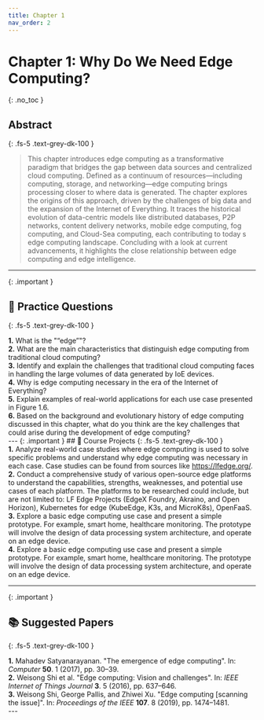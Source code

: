 ```yaml
---
title: Chapter 1
nav_order: 2
---
```


# Chapter 1: Why Do We Need Edge Computing?
{: .no_toc }
## Abstract
{: .fs-5 .text-grey-dk-100 }

> This chapter introduces edge computing as a transformative paradigm that bridges the gap between data sources and centralized cloud computing. Defined as a continuum of resources—including computing, storage, and networking—edge computing brings processing closer to where data is generated. The chapter explores the origins of this approach, driven by the challenges of big data and the expansion of the Internet of Everything. It traces the historical evolution of data-centric models like distributed databases, P2P networks, content delivery networks, mobile edge computing, fog computing, and Cloud-Sea computing, each contributing to today s edge computing landscape. Concluding with a look at current advancements, it highlights the close relationship between edge computing and edge intelligence.

---
{: .important }
## 📝 Practice Questions
{: .fs-5 .text-grey-dk-100 }

<div class="practice-question">

<div class="question">
<b>1.</b> What is the "“edge”"?
</div>

<div class="question">
<b>2.</b> What are the main characteristics that distinguish edge computing from traditional cloud
computing?
</div>

<div class="question">
<b>3.</b> Identify and explain the challenges that traditional cloud computing faces in handling the large volumes of data generated by IoE devices.
</div>

<div class="question">
<b>4.</b> Why is edge computing necessary in the era of the Internet of Everything?
</div>

<div class="question">
<b>5.</b> Explain examples of real-world applications for each use case presented in Figure 1.6.
</div>

<div class="question">
<b>6.</b>  Based on the background and evolutionary history of edge computing discussed in this chapter, what do you think are the key challenges that could arise during the development of edge computing?
</div>

</div>
---
{: .important }
## 📘 Course Projects
{: .fs-5 .text-grey-dk-100 }

<div class="course-project">

<div class="project">
<b>1.</b> Analyze real-world case studies where edge computing is used to solve specific problems and understand why edge computing was necessary in each case. Case studies can be found from sources like <a href="https://lfedge.org/" target="_blank">https://lfedge.org/</a>.
</div>

<div class="project">
<b>2.</b> Conduct a comprehensive study of various open-source edge platforms to understand the capabilities, strengths, weaknesses, and potential use cases of each platform. The platforms to be researched could include, but are not limited to: LF Edge Projects (EdgeX Foundry, Akraino, and Open Horizon), Kubernetes for edge (KubeEdge, K3s, and MicroK8s), OpenFaaS.
</div>

<div class="project">
<b>3.</b> Explore a basic edge computing use case and present a simple prototype. For example, smart home, healthcare monitoring. The prototype will involve the design of data processing system architecture, and operate on an edge device.
</div>

<div class="project">
<b>4.</b> Explore a basic edge computing use case and present a simple prototype. For example, smart home, healthcare monitoring. The prototype will involve the design of data processing system architecture, and operate on an edge device.
</div>

</div>

---
{: .important }
## 📚 Suggested Papers
{: .fs-5 .text-grey-dk-100 }

<div class="practice-question">

<div class="question">
<b>1.</b> Mahadev Satyanarayanan. "The emergence of edge computing". In: <i>Computer</i> <b>50</b>. 1 (2017), pp. 30–39.
</div>

<div class="question">
<b>2.</b> Weisong Shi et al. "Edge computing: Vision and challenges". In: <i>IEEE Internet of Things Journal</i> <b>3</b>. 5 (2016), pp. 637–646.
</div>

<div class="question">
<b>3.</b> Weisong Shi, George Pallis, and Zhiwei Xu. "Edge computing [scanning the issue]". In: <i>Proceedings of the IEEE</i> <b>107</b>. 8 (2019), pp. 1474–1481.
</div>

</div>
---
<!-- <ol>
  <li>What is the "“edge”"?</li>
  <li>What are the main characteristics that distinguish edge computing from traditional cloud computing?</li>
  <li>Identify and explain the challenges that traditional cloud computing faces in handling the large volumes of data generated by IoE devices.</li>
  <li>Why is edge computing necessary in the era of the Internet of Everything?</li>
  <li>Explain examples of real-world applications for each use case presented in Figure 1.6.</li>
  <li>Based on the background and evolutionary history of edge computing discussed in this chapter, what do you think are the key challenges that could arise during the development of edge computing?</li>
</ol> -->

<!-- Just the Docs has some specific configuration parameters that can be defined in your Jekyll site's \_config.yml file.
{: .fs-6 .fw-300 } -->

<!-- ## Table of contents
{: .no_toc .text-delta } -->

<!-- 1. TOC
{:toc}

--- -->

<!-- View this site's [\_config.yml](https://github.com/just-the-docs/just-the-docs/tree/main/_config.yml) file as an example.

## Site logo

```yaml
# Set a path/url to a logo that will be displayed instead of the title
logo: "/assets/images/just-the-docs.png"
``` -->

<!-- ## Site favicon

```yaml
# Set a path/url to a favicon that will be displayed by the browser
favicon_ico: "/assets/images/favicon.ico"
```

If the path to your favicon is `/favicon.ico`, you can leave `favicon_ico` unset. -->

<!-- ## Search

```yaml
# Enable or disable the site search
# Supports true (default) or false
search_enabled: true

search:
  # Split pages into sections that can be searched individually
  # Supports 1 - 6, default: 2
  heading_level: 2
  # Maximum amount of previews per search result
  # Default: 3
  previews: 3
  # Maximum amount of words to display before a matched word in the preview
  # Default: 5
  preview_words_before: 5
  # Maximum amount of words to display after a matched word in the preview
  # Default: 10
  preview_words_after: 10
  # Set the search token separator
  # Default: /[\s\-/]+/
  # Example: enable support for hyphenated search words
  tokenizer_separator: /[\s/]+/
  # Display the relative url in search results
  # Supports true (default) or false
  rel_url: true
  # Enable or disable the search button that appears in the bottom right corner of every page
  # Supports true or false (default)
  button: false
  # Focus the search input by pressing `ctrl + focus_shortcut_key` (or `cmd + focus_shortcut_key` on macOS)
  focus_shortcut_key: 'k'
```

## Mermaid Diagrams
{: .d-inline-block }

New (v0.4.0)
{: .label .label-green }

The minimum configuration requires the key for `version` ([from jsDelivr](https://cdn.jsdelivr.net/npm/mermaid/)) in `_config.yml`:

```yaml
mermaid:
  # Version of mermaid library
  # Pick an available version from https://cdn.jsdelivr.net/npm/mermaid/
  version: "9.1.3"
```

Provide a `path` instead of a `version` key to load the mermaid library from a local file.

See [the Code documentation]({% link docs/ui-components/code/index.md %}#mermaid-diagram-code-blocks) for more configuration options and information.

## Aux links

```yaml
# Aux links for the upper right navigation
aux_links:
  "Just the Docs on GitHub":
    - "//github.com/just-the-docs/just-the-docs"

# Makes Aux links open in a new tab. Default is false
aux_links_new_tab: false
```

## Navigation sidebar

```yaml
# Enable or disable the side/mobile menu globally
# Nav menu can also be selectively enabled or disabled using page variables or the minimal layout
nav_enabled: true
```

## Heading anchor links

```yaml
# Heading anchor links appear on hover over h1-h6 tags in page content
# allowing users to deep link to a particular heading on a page.
#
# Supports true (default) or false
heading_anchors: true
```

## External navigation links
{: .d-inline-block }

New (v0.4.0)
{: .label .label-green }

External links can be added to the navigation through the `nav_external_links` option.
See [Navigation Structure]({% link docs/navigation/main/external.md %}) for more details.

## Footer content

```yaml
# Footer content
# appears at the bottom of every page's main content
# Note: The footer_content option is deprecated and will be removed in a future major release. Please use `_includes/footer_custom.html` for more robust
markup / liquid-based content.
footer_content: "Copyright &copy; 2017-2020 Patrick Marsceill. Distributed by an <a href=\"https://github.com/just-the-docs/just-the-docs/tree/main/LICENSE.txt\">MIT license.</a>"

# Footer last edited timestamp
last_edit_timestamp: true # show or hide edit time - page must have `last_modified_date` defined in the frontmatter
last_edit_time_format: "%b %e %Y at %I:%M %p" # uses ruby's time format: https://ruby-doc.org/stdlib-2.7.0/libdoc/time/rdoc/Time.html

# Footer "Edit this page on GitHub" link text
gh_edit_link: true # show or hide edit this page link
gh_edit_link_text: "Edit this page on GitHub."
gh_edit_repository: "https://github.com/just-the-docs/just-the-docs" # the github URL for your repo
gh_edit_branch: "main" # the branch that your docs is served from
# gh_edit_source: docs # the source that your files originate from
gh_edit_view_mode: "tree" # "tree" or "edit" if you want the user to jump into the editor immediately
```

_note: `footer_content` is deprecated, but still supported. For a better experience we have moved this into an include called `_includes/footer_custom.html` which will allow for robust markup / liquid-based content._

- the "page last modified" data will only display if a page has a key called `last_modified_date`, formatted in some readable date format
- `last_edit_time_format` uses Ruby's DateTime formatter; for examples and information, please refer to the [official Ruby docs on `strftime` formatting](https://docs.ruby-lang.org/en/master/strftime_formatting_rdoc.html)
- `gh_edit_repository` is the URL of the project's GitHub repository
- `gh_edit_branch` is the branch that the docs site is served from; defaults to `main`
- `gh_edit_source` is the source directory that your project files are stored in (should be the same as [site.source](https://jekyllrb.com/docs/configuration/options/))
- `gh_edit_view_mode` is `"tree"` by default, which brings the user to the github page; switch to `"edit"` to bring the user directly into editing mode

## Color scheme

```yaml
# Color scheme supports "light" (default) and "dark"
color_scheme: dark
```

<button class="btn js-toggle-dark-mode">Preview dark color scheme</button>

<script>
const toggleDarkMode = document.querySelector('.js-toggle-dark-mode');

jtd.addEvent(toggleDarkMode, 'click', function(){
  if (jtd.getTheme() === 'dark') {
    jtd.setTheme('light');
    toggleDarkMode.textContent = 'Preview dark color scheme';
  } else {
    jtd.setTheme('dark');
    toggleDarkMode.textContent = 'Return to the light side';
  }
});
</script>

See [Customization]({% link docs/customization.md %}) for more information.

## Callouts
{: .d-inline-block }

New (v0.4.0)
{: .label .label-green }

To use this feature, you need to configure a `color` and (optionally) `title` for each kind of callout you want to use, e.g.:

```yaml
callouts:
  warning:
    title: Warning
    color: red
```

This uses the color `$red-000` for the background of the callout, and `$red-300` for the title and box decoration.[^dark] You can then style a paragraph as a `warning` callout like this:

```markdown
{: .warning }
A paragraph...
```

[^dark]:
    If you use the `dark` color scheme, this callout uses `$red-300` for the background, and `$red-000` for the title.

The colors `grey-lt`, `grey-dk`, `purple`, `blue`, `green`, `yellow`, and `red` are predefined; to use a custom color, you need to define its `000` and `300` levels in your SCSS files. For example, to use `pink`, add the following to your `_sass/custom/setup.scss` file:

```scss
$pink-000: #f77ef1;
$pink-100: #f967f1;
$pink-200: #e94ee1;
$pink-300: #dd2cd4;
```

You can override the default `opacity` of the background for a particular callout, e.g.:

```yaml
callouts:
  custom:
    color: pink
    opacity: 0.3
```

You can change the default opacity (`0.2`) for all callouts, e.g.:

```yaml
callouts_opacity: 0.3
```

You can also adjust the overall level of callouts.
The value of `callouts_level` is either `quiet` or `loud`;
`loud` increases the saturation and lightness of the backgrounds.
The default level is `quiet` when using the `light` or custom color schemes,
and `loud` when using the `dark color scheme.`

See [Callouts]({% link docs/ui-components/callouts.md %}) for more information.

## Google Analytics

{: .warning }
> [Google Analytics 4 will replace Universal Analytics](https://support.google.com/analytics/answer/11583528). On **July 1, 2023**, standard Universal Analytics properties will stop processing new hits. The earlier you migrate, the more historical data and insights you will have in Google Analytics 4.

Universal Analytics (UA) and Google Analytics 4 (GA4) properties are supported.

```yaml
# Google Analytics Tracking (optional)
# Supports a CSV of tracking ID strings (eg. "UA-1234567-89,G-1AB234CDE5")
ga_tracking: UA-2709176-10
ga_tracking_anonymize_ip: true # Use GDPR compliant Google Analytics settings (true/nil by default)
```

### Multiple IDs
{: .d-inline-block .no_toc }

New (v0.4.0)
{: .label .label-green }

This theme supports multiple comma-separated tracking IDs. This helps seamlessly transition UA properties to GA4 properties by tracking both for a while.

```yaml
ga_tracking: "UA-1234567-89,G-1AB234CDE5"
```

## Document collections

By default, the navigation and search include normal [pages](https://jekyllrb.com/docs/pages/).
You can also use [Jekyll collections](https://jekyllrb.com/docs/collections/) which group documents semantically together.

{: .warning }
> Collection folders always start with an underscore (`_`), e.g. `_tests`. You won't see your collections if you omit the prefix.

For example, put all your test files in the `_tests` folder and create the `tests` collection:

```yaml
# Define Jekyll collections
collections:
  # Define a collection named "tests", its documents reside in the "_tests" directory
  tests:
    permalink: "/:collection/:path/"
    output: true

just_the_docs:
  # Define which collections are used in just-the-docs
  collections:
    # Reference the "tests" collection
    tests:
      # Give the collection a name
      name: Tests
      # Exclude the collection from the navigation
      # Supports true or false (default)
      # nav_exclude: true
      # Fold the collection in the navigation
      # Supports true or false (default)
      # nav_fold: true  # note: this option is new in v0.4
      # Exclude the collection from the search
      # Supports true or false (default)
      # search_exclude: true
```

The navigation for all your normal pages (if any) is displayed before those in collections.

<span>New (v0.4.0)</span>{: .label .label-green }
Including `nav_fold: true` in a collection configuration *folds* that collection:
an expander symbol appears next to the collection name,
and clicking it displays/hides the links to the top-level pages of the collection.[^js-disabled]

[^js-disabled]: <span>New (v0.6.0)</span>{: .label .label-green }
    When JavaScript is disabled in the browser, all folded collections are automatically expanded,
    since clicking expander symbols has no effect.
    (In previous releases, navigation into folded collections required JavaScript to be enabled.)

You can reference multiple collections.
This creates categories in the navigation with the configured names.

```yaml
collections:
  tests:
    permalink: "/:collection/:path/"
    output: true
  tutorials:
    permalink: "/:collection/:path/"
    output: true

just_the_docs:
  collections:
    tests:
      name: Tests
    tutorials:
      name: Tutorials
``` -->

<!-- When *all* your pages are in a single collection, its name is not displayed.

The navigation for each collection is a separate name space for page titles: a page in one collection cannot be a child of a page in a different collection, or of a normal page. -->
